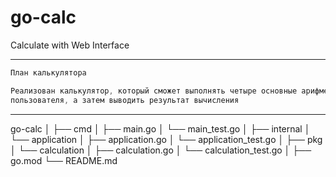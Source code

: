 
# go-calc
Calculate with Web Interface 

---
```go
План калькулятора

Реализован калькулятор, который сможет выполнять четыре основные арифметические операции: сложение, вычитание, умножение и деление. Программа будет принимать два числа и оператор от
пользователя, а затем выводить результат вычисления
```
---
go-calc
│
├── cmd
│ ├── main.go
│ └── main_test.go
│
├── internal
│ └── application
│    ├── application.go
│    └── application_test.go
│
├── pkg
│ └── calculation
│    ├── calculation.go
│    └── calculation_test.go
│
├── go.mod
└── README.md
